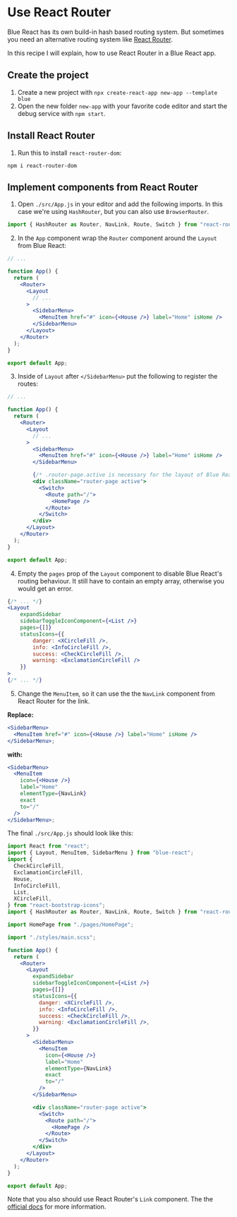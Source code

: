 # Use React Router

Blue React has its own build-in hash based routing system. But sometimes you
need an alternative routing system like
[React Router](https://reactrouter.com/).

In this recipe I will explain, how to use React Router in a Blue React app.

## Create the project

1. Create a new project with `npx create-react-app new-app --template blue`
2. Open the new folder `new-app` with your favorite code editor and start the
   debug service with `npm start`.

## Install React Router

1. Run this to install `react-router-dom`:

```
npm i react-router-dom
```

## Implement components from React Router

1. Open `./src/App.js` in your editor and add the following imports. In this
   case we're using `HashRouter`, but you can also use `BrowserRouter`.

```jsx
import { HashRouter as Router, NavLink, Route, Switch } from "react-router-dom";
```

2. In the `App` component wrap the `Router` component around the `Layout` from
   Blue React:

```jsx
// ...

function App() {
  return (
    <Router>
      <Layout
        // ...
      >
        <SidebarMenu>
          <MenuItem href="#" icon={<House />} label="Home" isHome />
        </SidebarMenu>
      </Layout>
    </Router>
  );
}

export default App;
```

3. Inside of `Layout` after `</SidebarMenu>` put the following to register the
   routes:

```jsx
// ...

function App() {
  return (
    <Router>
      <Layout
        // ...
      >
        <SidebarMenu>
          <MenuItem href="#" icon={<House />} label="Home" isHome />
        </SidebarMenu>

        {/* .router-page.active is necessary for the layout of Blue React */}
        <div className="router-page active">
          <Switch>
            <Route path="/">
              <HomePage />
            </Route>
          </Switch>
        </div>
      </Layout>
    </Router>
  );
}

export default App;
```

4. Empty the `pages` prop of the `Layout` component to disable Blue React's
   routing behaviour. It still have to contain an empty array, otherwise you
   would get an error.

```jsx
{/* ... */}
<Layout
    expandSidebar
    sidebarToggleIconComponent={<List />}
    pages={[]}
    statusIcons={{
        danger: <XCircleFill />,
        info: <InfoCircleFill />,
        success: <CheckCircleFill />,
        warning: <ExclamationCircleFill />
    }}
>
{/* ... */}
```

5. Change the `MenuItem`, so it can use the the `NavLink` component from React
   Router for the link.

**Replace:**

```jsx
<SidebarMenu>
  <MenuItem href="#" icon={<House />} label="Home" isHome />
</SidebarMenu>;
```

**with:**

```jsx
<SidebarMenu>
  <MenuItem
    icon={<House />}
    label="Home"
    elementType={NavLink}
    exact
    to="/"
  />
</SidebarMenu>;
```

The final `./src/App.js` should look like this:

```jsx
import React from "react";
import { Layout, MenuItem, SidebarMenu } from "blue-react";
import {
  CheckCircleFill,
  ExclamationCircleFill,
  House,
  InfoCircleFill,
  List,
  XCircleFill,
} from "react-bootstrap-icons";
import { HashRouter as Router, NavLink, Route, Switch } from "react-router-dom";

import HomePage from "./pages/HomePage";

import "./styles/main.scss";

function App() {
  return (
    <Router>
      <Layout
        expandSidebar
        sidebarToggleIconComponent={<List />}
        pages={[]}
        statusIcons={{
          danger: <XCircleFill />,
          info: <InfoCircleFill />,
          success: <CheckCircleFill />,
          warning: <ExclamationCircleFill />,
        }}
      >
        <SidebarMenu>
          <MenuItem
            icon={<House />}
            label="Home"
            elementType={NavLink}
            exact
            to="/"
          />
        </SidebarMenu>

        <div className="router-page active">
          <Switch>
            <Route path="/">
              <HomePage />
            </Route>
          </Switch>
        </div>
      </Layout>
    </Router>
  );
}

export default App;
```

Note that you also should use React Router's `Link` component. The the
[official docs](https://reactrouter.com/) for more information.
